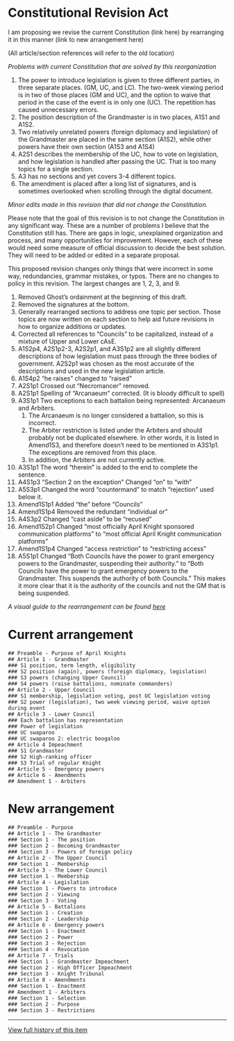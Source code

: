 [Bill number: 7-301]: #
[Author: Archmage LadyVulcan]: #
[Proposed Date: 6/26/2021]: #
[Passed Date: 7/14/2021]: #

# Constitutional Revision Act
I am proposing we revise the current Constitution (link here) by rearranging it in this manner (link to new arrangement here)

(All article/section references will refer to the old location)

*Problems with current Constitution that are solved by this reorganization*

1. The power to introduce legislation is given to three different parties, in three separate places. (GM, UC, and LC). The two-week viewing period is in two of those places (GM and UC), and the option to waive that period in the case of the event is in only one (UC). The repetition has caused unnecessary errors.
1. The position description of the Grandmaster is in two places, A1S1 and A1S2.
1. Two relatively unrelated powers (foreign diplomacy and legislation) of the Grandmaster are placed in the same section (A1S2), while other powers have their own section (A1S3 and A1S4)
1. A2S1 describes the membership of the UC, how to vote on legislation, and how legislation is handled after passing the UC. That is too many topics for a single section.
1. A3 has no sections and yet covers 3-4 different topics.
1. The amendment is placed after a long list of signatures, and is sometimes overlooked when scrolling through the digital document.

*Minor edits made in this revision that did not change the Constitution.*

Please note that the goal of this revision is to not change the Constitution in any significant way. These are a number of problems I believe that the Constitution still has. There are gaps in logic, unexplained organization and process, and many opportunities for improvement. However, each of these would need some measure of official discussion to decide the best solution. They will need to be added or edited in a separate proposal.

This proposed revision changes only things that were incorrect in some way, redundancies, grammar mistakes, or typos. There are no changes to policy in this revision. The largest changes are 1, 2, 3, and 9.
1. Removed Ghost’s ordainment at the beginning of this draft.
1. Removed the signatures at the bottom.
1. Generally rearranged sections to address one topic per section. Those topics are now written on each section to help aid future revisions in how to organize additions or updates.
1. Corrected all references to “Councils” to be capitalized, instead of a mixture of Upper and Lower cAsE.
1. A1S2p4, A2S1p2-3, A2S2p1, and A3S1p2 are all slightly different descriptions of how legislation must pass through the three bodies of government. A2S2p1 was chosen as the most accurate of the descriptions and used in the new legislation article.
1. A1S4p2 “he raises” changed to “raised”
1. A2S1p1 Crossed out “Necromancer” removed.
1. A2S1p1 Spelling of “Arcanaeum” corrected. (It is bloody difficult to spell)
1. A3S1p1 Two exceptions to each battalion being represented: Arcanaeum and Arbiters.
    1. The Arcanaeum is no longer considered a battalion, so this is incorrect.
    1. The Arbiter restriction is listed under the Arbiters and should probably not be duplicated elsewhere. In other words, it is listed in Amend1S3, and therefore doesn’t need to be mentioned in A3S1p1. The exceptions are removed from this place.
    1. In addition, the Arbiters are not currently active.
1. A3S1p1 The word “therein” is added to the end to complete the sentence.
1. A4S1p3 “Section 2 on the exception” Changed “on” to “with”
1. A5S3p1 Changed the word “countermand” to match “rejection” used below it.
1. Amend1S1p1 Added “the” before “Councils”
1. Amend1S1p4 Removed the redundant “individual or”
1. A4S3p2 Changed “cast aside” to be “recused”
1. Amend1S2p1 Changed “most officially April Knight sponsored communication platforms” to “most official April Knight communication platforms”
1. Amend1S1p4 Changed “access restriction” to “restricting access”
1. A5S1p1 Changed “Both Councils have the power to grant emergency powers to the Grandmaster, suspending their authority.” to “Both Councils have the power to grant emergency powers to the Grandmaster. This suspends the authority of both Councils.” This makes it more clear that it is the authority of the councils and not the GM that is being suspended.

*A visual guide to the rearrangement can be found [here](/References/7-301.pdf)*

# Current arrangement
~~~
## Preamble - Purpose of April Knights
## Article 1 - Grandmaster
###	S1 position, term length, eligibility
###	S2 position (again), powers (foreign diplomacy, legislation)
###	S3 powers (changing Upper Council)
###	S4 powers (raise battalions, nominate commanders)
## Article 2 - Upper Council
###	S1 membership, legislation voting, post UC legislation voting
###	S2 power (legislation), two week viewing period, waive option during event
## Article 3 - Lower Council
###	Each battalion has representation
###	Power of legislation
###	UC swaparoo
###	UC swaparoo 2: electric boogaloo
## Article 4 Impeachment
###	S1 Grandmaster
###	S2 High-ranking officer
###	S3 Trial of regular Knight
## Article 5 - Emergency powers
## Article 6 - Amendments
## Amendment 1 - Arbiters
~~~

# New arrangement
~~~
## Preamble - Purpose
## Article 1 - The Grandmaster
### Section 1 - The position
### Section 2 - Becoming Grandmaster
### Section 3 - Powers of foreign policy
## Article 2 - The Upper Council
### Section 1 - Membership
## Article 3 - The Lower Council
### Section 1 - Membership
## Article 4 - Legislation
### Section 1 - Powers to introduce
### Section 2 - Viewing
### Section 3 - Voting
## Article 5 - Battalions
### Section 1 - Creation
### Section 2 - Leadership
## Article 6 - Emergency powers
### Section 1 - Enactment
### Section 2 - Power
### Section 3 - Rejection
### Section 4 - Revocation
## Article 7 - Trials
### Section 1 - Grandmaster Impeachment
### Section 2 - High Officer Impeachment
### Section 3 - Knight Tribunal
## Article 8 - Amendments
### Section 1 - Enactment
## Amendment 1 - Arbiters
### Section 1 - Selection
### Section 2 - Purpose
### Section 3 - Restrictions
~~~
---
[View full history of this item](https://github.com/Szeraax/Legislature/commits/main/Laws/7-301%20Constitutional%20Rearrangement%20Act.md)
